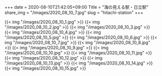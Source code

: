 +++
date  = 2020-08-10T21:42:05+09:00
Title = "海の見える駅・日立駅"
share_img = "/images/2020_08_10_7.jpg"
slug = "hitachi-station"
+++

{{< img "/images/2020_08_10_1.jpg" >}}
{{< img "/images/2020_08_10_2.jpg" >}}
{{< img "/images/2020_08_10_3.jpg" >}}
{{< img "/images/2020_08_10_4.jpg" >}}
{{< img "/images/2020_08_10_5.jpg" >}}
{{< img "/images/2020_08_10_6.jpg" >}}
{{< img "/images/2020_08_10_7.jpg" >}}
{{< img "/images/2020_08_10_8.jpg" >}}
{{< img "/images/2020_08_10_9.jpg" >}}
{{< img "/images/2020_08_10_10.jpg" >}}
{{< img "/images/2020_08_10_11.jpg" >}}
{{< img "/images/2020_08_10_12.jpg" >}}
{{< img "/images/2020_08_10_13.jpg" >}}
{{< img "/images/2020_08_10_14.jpg" >}}
{{< img "/images/2020_08_10_15.jpg" >}}